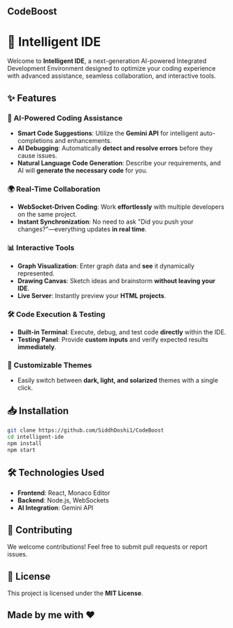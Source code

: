 ## CodeBoost
# 🚀 Intelligent IDE

Welcome to **Intelligent IDE**, a next-generation AI-powered Integrated Development Environment designed to optimize your coding experience with advanced assistance, seamless collaboration, and interactive tools.

## ✨ Features

### 🤖 AI-Powered Coding Assistance
- **Smart Code Suggestions**: Utilize the **Gemini API** for intelligent auto-completions and enhancements.  
- **AI Debugging**: Automatically **detect and resolve errors** before they cause issues.  
- **Natural Language Code Generation**: Describe your requirements, and AI will **generate the necessary code** for you.  

### 🌍 Real-Time Collaboration
- **WebSocket-Driven Coding**: Work **effortlessly** with multiple developers on the same project.  
- **Instant Synchronization**: No need to ask "Did you push your changes?"—everything updates **in real time**.  

### 📊 Interactive Tools
- **Graph Visualization**: Enter graph data and **see** it dynamically represented.  
- **Drawing Canvas**: Sketch ideas and brainstorm **without leaving your IDE**.  
- **Live Server**: Instantly preview your **HTML projects**.  

### 🛠 Code Execution & Testing
- **Built-in Terminal**: Execute, debug, and test code **directly** within the IDE.  
- **Testing Panel**: Provide **custom inputs** and verify expected results **immediately**.  

### 🎨 Customizable Themes
- Easily switch between **dark, light, and solarized** themes with a single click.  

## 📥 Installation
```sh
git clone https://github.com/SiddhDoshi1/CodeBoost
cd intelligent-ide
npm install
npm start
```

## 🛠 Technologies Used
- **Frontend**: React, Monaco Editor
- **Backend**: Node.js, WebSockets
- **AI Integration**: Gemini API

## 🤝 Contributing
We welcome contributions! Feel free to submit pull requests or report issues.

## 📄 License
This project is licensed under the **MIT License**.

## Made by me with ❤️
